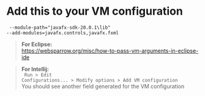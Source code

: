 # Add this to your VM configuration
<code> --module-path="javafx-sdk-20.0.1\lib" --add-modules=javafx.controls,javafx.fxml </code>

>**For Eclipse:**<br>
https://websparrow.org/misc/how-to-pass-vm-arguments-in-eclipse-ide

>**For Intellij:**<br>
<code> Run > Edit Configurations... > Modify options > Add VM configuration </code> <br>
You should see another field generated for the VM configuration